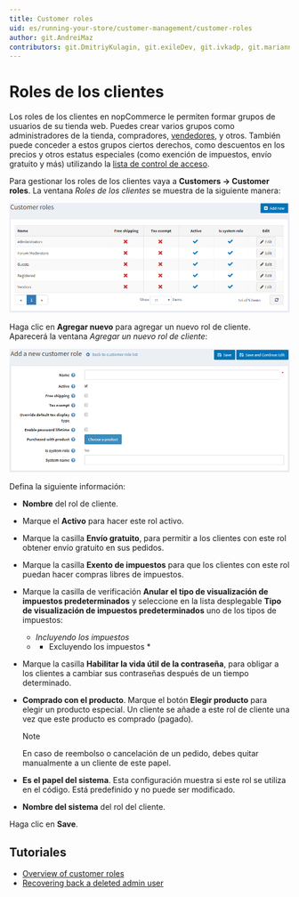 ```yaml
---
title: Customer roles
uid: es/running-your-store/customer-management/customer-roles
author: git.AndreiMaz
contributors: git.DmitriyKulagin, git.exileDev, git.ivkadp, git.mariannk
---
```


# Roles de los clientes

Los roles de los clientes en nopCommerce le permiten formar grupos de usuarios de su tienda web. Puedes crear varios grupos como administradores de la tienda, compradores, [vendedores](xref:es/running-your-store/vendor-management), y otros. También puede conceder a estos grupos ciertos derechos, como descuentos en los precios y otros estatus especiales (como exención de impuestos, envío gratuito y más) utilizando la [lista de control de acceso](xref:es/running-your-store/customer-management/access-control-list).

Para gestionar los roles de los clientes vaya a **Customers → Customer roles**. La ventana *Roles de los clientes* se muestra de la siguiente manera:

![Customer roles](_static/customer-roles/customerroles1.png)

Haga clic en **Agregar nuevo** para agregar un nuevo rol de cliente. Aparecerá la ventana *Agregar un nuevo rol de cliente*:

![Añadir un nuevo rol de cliente](_static/customer-roles/customerroles2.png)

Defina la siguiente información:
* **Nombre** del rol de cliente.
* Marque el **Activo** para hacer este rol activo.
* Marque la casilla **Envío gratuito**, para permitir a los clientes con este rol obtener envío gratuito en sus pedidos.
* Marque la casilla **Exento de impuestos** para que los clientes con este rol puedan hacer compras libres de impuestos.
* Marque la casilla de verificación **Anular el tipo de visualización de impuestos predeterminados** y seleccione en la lista desplegable **Tipo de visualización de impuestos predeterminados** uno de los tipos de impuestos:
  * *Incluyendo los impuestos*
  * * Excluyendo los impuestos *
* Marque la casilla **Habilitar la vida útil de la contraseña**, para obligar a los clientes a cambiar sus contraseñas después de un tiempo determinado.
* **Comprado con el producto**. Marque el botón **Elegir producto** para elegir un producto especial. Un cliente se añade a este rol de cliente una vez que este producto es comprado (pagado). 
  > [!NOTE]
  >
  > En caso de reembolso o cancelación de un pedido, debes quitar manualmente a un cliente de este papel.

* **Es el papel del sistema**. Esta configuración muestra si este rol se utiliza en el código. Está predefinido y no puede ser modificado.
* **Nombre del sistema** del rol del cliente.

Haga clic en **Save**.

## Tutoriales

* [Overview of customer roles](https://www.youtube.com/watch?v=3vdIDNIYFIQ)
* [Recovering back a deleted admin user](https://www.youtube.com/watch?v=D45WkrbaA38)
